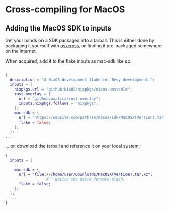# Cross-compiling for MacOS

## Adding the MacOS SDK to inputs

Get your hands on a SDK packaged into a tarball. This is either done by
packaging it yourself with [osxcross][osxcross], or finding it pre-packaged
somewhere on the internet.

[osxcross]: https://github.com/tpoechtrager/osxcross

When acquired, add it to the flake inputs as mac-sdk like so:
```nix
  
{
  description = "A NixOS development flake for Bevy development.";
  inputs = {
    nixpkgs.url = "github:NixOS/nixpkgs/nixos-unstable";
    rust-overlay = {
      url = "github:oxalica/rust-overlay";
      inputs.nixpkgs.follows = "nixpkgs";
    };
    mac-sdk = {
      url = "https://website.com/path/to/macos/sdk/MacOSX(Version).tar.xz";
      flake = false;
    };
  };
...
```

... or, download the tarball and reference it on your local system:

```nix
{
  inputs = {
    ...
    mac-sdk = {
      url = "file:///home/user/Downloads/MacOSX(Version).tar.xz";
                  # ^ Notice the extra forward-slash.
      flake = false;
    };
  };
  ...
}
```
